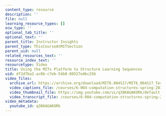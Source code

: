 ```yaml
---
content_type: resource
description: ''
file: null
learning_resource_types: []
ocw_type: ''
optional_tab_title: ''
optional_text: ''
parent_title: Instructor Insights
parent_type: ThisCourseAtMITSection
parent_uid: null
related_resources_text: ''
resource_index_text: ''
resourcetype: Video
title: Using the MITx Platform to Structure Learning Sequences
uid: df2d7ba2-ac0b-c7eb-54b8-89527e4bc256
video_files:
  archive_url: https://archive.org/download/MIT6.004S17/MIT6_004S17_Terman_Interview_300k.mp4
  video_captions_file: /courses/6-004-computation-structures-spring-2017/70a3ba3374355a6498e788c082a85465_q38KAGAKORk.vtt
  video_thumbnail_file: https://img.youtube.com/vi/q38KAGAKORk/default.jpg
  video_transcript_file: /courses/6-004-computation-structures-spring-2017/6292c551cbac31a9614358b4503b1474_q38KAGAKORk.pdf
video_metadata:
  youtube_id: q38KAGAKORk
---
```

